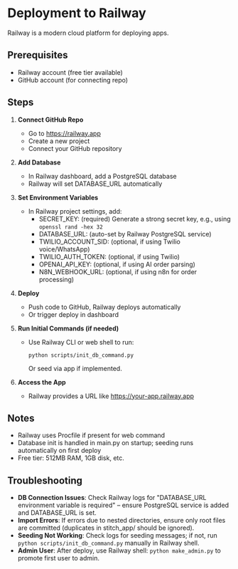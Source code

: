 # Deployment to Railway

Railway is a modern cloud platform for deploying apps.

## Prerequisites

- Railway account (free tier available)
- GitHub account (for connecting repo)

## Steps

1. **Connect GitHub Repo**

   - Go to https://railway.app
   - Create a new project
   - Connect your GitHub repository

2. **Add Database**

   - In Railway dashboard, add a PostgreSQL database
   - Railway will set DATABASE_URL automatically

3. **Set Environment Variables**

   - In Railway project settings, add:
     - SECRET_KEY: (required) Generate a strong secret key, e.g., using `openssl rand -hex 32`
     - DATABASE_URL: (auto-set by Railway PostgreSQL service)
     - TWILIO_ACCOUNT_SID: (optional, if using Twilio voice/WhatsApp)
     - TWILIO_AUTH_TOKEN: (optional, if using Twilio)
     - OPENAI_API_KEY: (optional, if using AI order parsing)
     - N8N_WEBHOOK_URL: (optional, if using n8n for order processing)

4. **Deploy**

   - Push code to GitHub, Railway deploys automatically
   - Or trigger deploy in dashboard

5. **Run Initial Commands (if needed)**

   - Use Railway CLI or web shell to run:
     ```
     python scripts/init_db_command.py
     ```
     Or seed via app if implemented.

6. **Access the App**

   - Railway provides a URL like https://your-app.railway.app

## Notes

- Railway uses Procfile if present for web command
- Database init is handled in main.py on startup; seeding runs automatically on first deploy
- Free tier: 512MB RAM, 1GB disk, etc.

## Troubleshooting

- **DB Connection Issues**: Check Railway logs for "DATABASE_URL environment variable is required" – ensure PostgreSQL service is added and DATABASE_URL is set.
- **Import Errors**: If errors due to nested directories, ensure only root files are committed (duplicates in stitch_app/ should be ignored).
- **Seeding Not Working**: Check logs for seeding messages; if not, run `python scripts/init_db_command.py` manually in Railway shell.
- **Admin User**: After deploy, use Railway shell: `python make_admin.py` to promote first user to admin.
